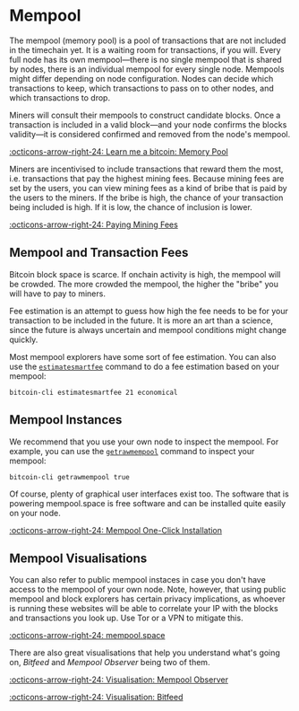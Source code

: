 # Mempool

The mempool (memory pool) is a pool of transactions that are not included in the
timechain yet. It is a waiting room for transactions, if you will. Every full
node has its own mempool—there is no single mempool that is shared by nodes,
there is an individual mempool for every single node. Mempools might differ
depending on node configuration. Nodes can decide which transactions to keep,
which transactions to pass on to other nodes, and which transactions to drop.

Miners will consult their mempools to construct candidate blocks. Once a
transaction is included in a valid block—and your node confirms the blocks
validity—it is considered confirmed and removed from the node's mempool.

[:octicons-arrow-right-24: Learn me a bitcoin: Memory Pool][learn]

[learn]: https://learnmeabitcoin.com/technical/memory-pool

Miners are incentivised to include transactions that reward them the most, i.e.
transactions that pay the highest mining fees. Because mining fees are set by
the users, you can view mining fees as a kind of bribe that is paid by the users
to the miners. If the bribe is high, the chance of your transaction being
included is high. If it is low, the chance of inclusion is lower.

[:octicons-arrow-right-24: Paying Mining Fees][fees]

[fees]: /market/fees/#paying-mining-fees

## Mempool and Transaction Fees

Bitcoin block space is scarce. If onchain activity is high, the mempool will be
crowded. The more crowded the mempool, the higher the "bribe" you will have to
pay to miners.

Fee estimation is an attempt to guess how high the fee needs to be for your
transaction to be included in the future. It is more an art than a science,
since the future is always uncertain and mempool conditions might change
quickly.

Most mempool explorers have some sort of fee estimation. You can also use the
[`estimatesmartfee`][cmd-estimate] command to do a fee estimation based on your
mempool:

    bitcoin-cli estimatesmartfee 21 economical

[cmd-estimate]: https://developer.bitcoin.org/reference/rpc/estimatesmartfee.html

## Mempool Instances

We recommend that you use your own node to inspect the mempool. For example, you
can use the [`getrawmempool`][cmd-mempool] command to inspect your mempool:

    bitcoin-cli getrawmempool true

[cmd-mempool]: https://developer.bitcoin.org/reference/rpc/getrawmempool.html

Of course, plenty of graphical user interfaces exist too. The software that is
powering mempool.space is free software and can be installed quite easily on
your node.

[:octicons-arrow-right-24: Mempool One-Click Installation][mempool-install]

[mempool-install]: https://github.com/mempool/mempool#one-click-installation

## Mempool Visualisations

You can also refer to public mempool instaces in case you don't have access to
the mempool of your own node. Note, however, that using public mempool and block
explorers has certain privacy implications, as whoever is running these websites
will be able to correlate your IP with the blocks and transactions you look up.
Use Tor or a VPN to mitigate this.

[:octicons-arrow-right-24: mempool.space][mempool.space]

There are also great visualisations that help you understand what's going on,
*Bitfeed* and *Mempool Observer* being two of them.

[:octicons-arrow-right-24: Visualisation: Mempool Observer][mempool.observer]

[:octicons-arrow-right-24: Visualisation: Bitfeed][bitfeed]


[mempool.space]: https://mempool.space
[mempool.observer]: https://mempool.observer/monitor/
[bitfeed]: https://bits.monospace.live/
